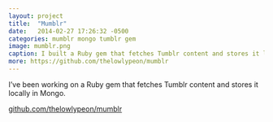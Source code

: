 ```yaml
---
layout: project
title:  "Mumblr"
date:   2014-02-27 17:26:32 -0500
categories: mumblr mongo tumblr gem
image: mumblr.png
caption: I built a Ruby gem that fetches Tumblr content and stores it locally in Mongo.
more: https://github.com/thelowlypeon/mumblr
---
```


I’ve been working on a Ruby gem that fetches Tumblr content and stores it locally in Mongo.

[github.com/thelowlypeon/mumblr](https://github.com/thelowlypeon/mumblr)
